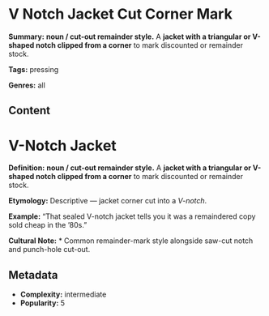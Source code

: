 # V Notch Jacket Cut Corner Mark

**Summary:** **noun / cut-out remainder style.** A **jacket with a triangular or V-shaped notch clipped from a corner** to mark discounted or remainder stock.

**Tags:** pressing

**Genres:** all

## Content

# V-Notch Jacket

**Definition:** **noun / cut-out remainder style.** A **jacket with a triangular or V-shaped notch clipped from a corner** to mark discounted or remainder stock.

**Etymology:** Descriptive — jacket corner cut into a *V-notch*.

**Example:** “That sealed V-notch jacket tells you it was a remaindered copy sold cheap in the ’80s.”

**Cultural Note:** * Common remainder-mark style alongside saw-cut notch and punch-hole cut-out.

## Metadata

- **Complexity:** intermediate
- **Popularity:** 5
